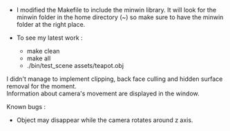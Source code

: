 - I modified the Makefile to include the minwin library. It will look for the minwin folder in the home directory (~) so make sure to have the minwin folder at the right place.  

- To see my latest work : 
  - make clean
  - make all
  - ./bin/test_scene assets/teapot.obj

I didn't manage to implement clipping, back face culling and hidden surface removal for the moment.  
Information about camera's movement are displayed in the window.  
  
Known bugs :
- Object may disappear while the camera rotates around z axis.